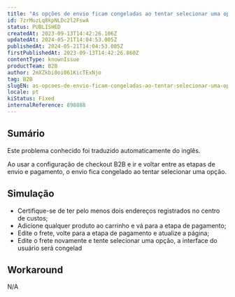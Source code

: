 ```yaml
---
title: "As opções de envio ficam congeladas ao tentar selecionar uma opção"
id: 7zrMuzLq8kpNLDc2l2FswA
status: PUBLISHED
createdAt: 2023-09-13T14:42:26.106Z
updatedAt: 2024-05-21T14:04:53.005Z
publishedAt: 2024-05-21T14:04:53.005Z
firstPublishedAt: 2023-09-13T14:42:26.860Z
contentType: knownIssue
productTeam: B2B
author: 2mXZkbi0oi061KicTExNjo
tag: B2B
slugEN: as-opcoes-de-envio-ficam-congeladas-ao-tentar-selecionar-uma-opcao
locale: pt
kiStatus: Fixed
internalReference: 898888
---
```


## Sumário

<div class="alert alert-info">
  <p>Este problema conhecido foi traduzido automaticamente do inglês.</p>
</div>


Ao usar a configuração de checkout B2B e ir e voltar entre as etapas de envio e pagamento, o envio fica congelado ao tentar selecionar uma opção.

## Simulação



- Certifique-se de ter pelo menos dois endereços registrados no centro de custos;
- Adicione qualquer produto ao carrinho e vá para a etapa de pagamento;
- Edite o frete, volte para a etapa de pagamento e atualize a página;
- Edite o frete novamente e tente selecionar uma opção, a interface do usuário será congelad

## Workaround


N/A




